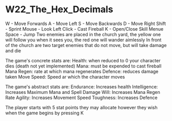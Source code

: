 # W22_The_Hex_Decimals
W - Move Forwards
A - Move Left
S - Move Backwards
D - Move Right
Shift - Sprint
Mouse - Look
Left Click - Cast Fireball
K - Open/Close Skill Menue
Space - Jump
Two enemies are placed in the church yard, the yellow one will follow you when it sees you, the red one will wander aimlessly
In front of the church are two target enemies that do not move, but will take damage and die

The game's concrete stats are:
Health: when reduced to 0 your character dies (death not yet implemented)
Mana: must be expended to cast fireball
Mana Regen: rate at which mana regenerates
Defence: reduces damage taken
Move Speed: Speed ar which the character moves

The game's abstract stats are:
Endurance: Increases health
Intelligence: Increases Maximum Mana and Spell Damage
Will: Increases Mana Regen Rate
Agility: Increases Movement Speed
Toughness: Increases Defence

The player starts with 5 stat points they may allocate however they wish when the game begins by pressing K